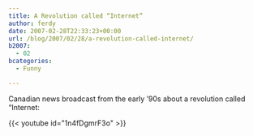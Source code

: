 ```yaml
---
title: A Revolution called “Internet”
author: ferdy
date: 2007-02-28T22:33:23+00:00
url: /blog/2007/02/28/a-revolution-called-internet/
b2007:
  - 02
bcategories:
  - Funny

---
```

Canadian news broadcast from the early &#8217;90s about a revolution called &#8220;Internet:

{{< youtube id="1n4fDgmrF3o" >}}
